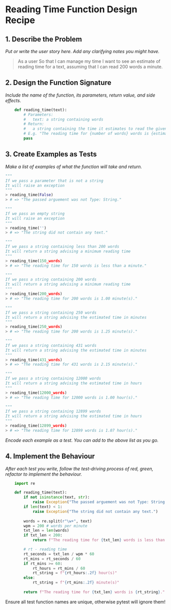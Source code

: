 # Reading Time Function Design Recipe

## 1. Describe the Problem

_Put or write the user story here. Add any clarifying notes you might have._

> As a user
> So that I can manage my time
> I want to see an estimate of reading time for a text, assuming that I can read 200 words a minute.

## 2. Design the Function Signature

_Include the name of the function, its parameters, return value, and side effects._

```python
    def reading_time(text):
        # Parameters:
        #   text: a string containing words
        # Return:
        #   a string containing the time it estimates to read the given text
        # E.g. "The reading time for {number of words} words is {estimated time}."
        pass
```

## 3. Create Examples as Tests

_Make a list of examples of what the function will take and return._

```python
"""
If we pass a parameter that is not a string
It will raise an exception
"""
> reading_time(False)
> # => "The passed arguement was not Type: String."

"""
If we pass an empty string
It will raise an exception 
"""
> reading_time('')
> # => "The string did not contain any text."

"""
If we pass a string containing less than 200 words
It will return a string advising a minimum reading time
"""
> reading_time(150_words)
> # => "The reading time for 150 words is less than a minute."

"""
If we pass a string containing 200 words
It will return a string advising a minimum reading time
"""
> reading_time(200_words)
> # => "The reading time for 200 words is 1.00 minute(s)."

"""
If we pass a string containing 250 words
It will return a string advising the estimated time in minutes
"""
> reading_time(250_words)
> # => "The reading time for 200 words is 1.25 minute(s)."

"""
If we pass a string containing 431 words
It will return a string advising the estimated time in minutes
"""
> reading_time(431_words)
> # => "The reading time for 431 words is 2.15 minute(s)."

"""
If we pass a string containing 12000 words
It will return a string advising the estimated time in hours
"""
> reading_time(12000_words)
> # => "The reading time for 12000 words is 1.00 hour(s)."

"""
If we pass a string containing 12899 words
It will return a string advising the estimated time in hours
"""
> reading_time(12899_words)
> # => "The reading time for 12899 words is 1.07 hour(s)."
```

_Encode each example as a test. You can add to the above list as you go._

## 4. Implement the Behaviour

_After each test you write, follow the test-driving process of red, green, refactor to implement the behaviour._

```python
    import re

    def reading_time(text):
        if not isinstance(text, str):
            raise Exception("The passed arguement was not Type: String.")
        if len(text) < 1:
            raise Exception("The string did not contain any text.")
        
        words = re.split(r"\w+", text)
        wpm = 200 # words per minute
        txt_len = len(words)
        if txt_len < 200:
            return f"The reading time for {txt_len} words is less than a minute."

        # rt - reading time
        rt_seconds = txt_len / wpm * 60
        rt_mins = rt_seconds / 60
        if rt_mins >= 60:
            rt_hours = rt_mins / 60 
            rt_string = f"{rt_hours:.2f} hour(s)"
        else:
            rt_string = f"{rt_mins:.2f} minute(s)"
        
        return f"The reading time for {txt_len} words is {rt_string}."
```

Ensure all test function names are unique, otherwise pytest will ignore them!